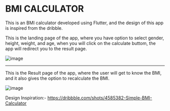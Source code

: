 # BMI CALCULATOR

This is an BMI calculator developed using Flutter, and the design of this app is inspired from the dribble.

This is the landing page of the app, where you have option to select gender, height, weight, and age, when you will
click on the calculate buttom, the app will redirect you to the result page.

![image](https://user-images.githubusercontent.com/71991617/172379191-6e11fcdf-8360-4ab1-abc0-6f2b21a6bcd9.png)


_______________________________________________________________________________________________________________________

This is the Result page of the app, where the user will get to know the BMI, and it also gives the option to recalculate the BMI.

![image](https://user-images.githubusercontent.com/71991617/172379883-e160a024-a46d-49dd-908c-24b2a498d5aa.png)
 
 Design Inspiration:- https://dribbble.com/shots/4585382-Simple-BMI-Calculator
